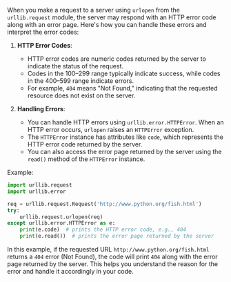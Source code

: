 When you make a request to a server using `urlopen` from the `urllib.request` module, the server may respond with an HTTP error code along with an error page. Here's how you can handle these errors and interpret the error codes:

1. **HTTP Error Codes**:
   - HTTP error codes are numeric codes returned by the server to indicate the status of the request.
   - Codes in the 100–299 range typically indicate success, while codes in the 400–599 range indicate errors.
   - For example, `404` means "Not Found," indicating that the requested resource does not exist on the server.

2. **Handling Errors**:
   - You can handle HTTP errors using `urllib.error.HTTPError`. When an HTTP error occurs, `urlopen` raises an `HTTPError` exception.
   - The `HTTPError` instance has attributes like `code`, which represents the HTTP error code returned by the server.
   - You can also access the error page returned by the server using the `read()` method of the `HTTPError` instance.

Example:
```python
import urllib.request
import urllib.error

req = urllib.request.Request('http://www.python.org/fish.html')
try:
    urllib.request.urlopen(req)
except urllib.error.HTTPError as e:
    print(e.code)  # prints the HTTP error code, e.g., 404
    print(e.read())  # prints the error page returned by the server
```

In this example, if the requested URL `http://www.python.org/fish.html` returns a `404` error (Not Found), the code will print `404` along with the error page returned by the server. This helps you understand the reason for the error and handle it accordingly in your code.